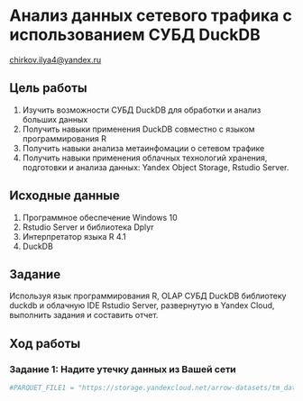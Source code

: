 # Анализ данных сетевого трафика с использованием СУБД DuckDB
chirkov.ilya4@yandex.ru

## Цель работы

1.  Изучить возможности СУБД DuckDB для обработки и анализ больших
    данных
2.  Получить навыки применения DuckDB совместно с языком
    программирования R
3.  Получить навыки анализа метаинфомации о сетевом трафике
4.  Получить навыки применения облачных технологий хранения, подготовки
    и анализа данных: Yandex Object Storage, Rstudio Server.

## Исходные данные

1.  Программное обеспечение Windows 10
2.  Rstudio Server и библиотека Dplyr
3.  Интерпретатор языка R 4.1
4.  DuckDB

## Задание

Используя язык программирования R, OLAP СУБД DuckDB библиотеку duckdb и
облачную IDE Rstudio Server, развернутую в Yandex Cloud, выполнить
задания и составить отчет.

## Ход работы

### Задание 1: Надите утечку данных из Вашей сети

``` r
#PARQUET_FILE1 = "https://storage.yandexcloud.net/arrow-datasets/tm_data.pqt"
```
